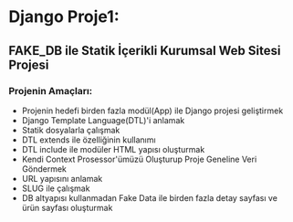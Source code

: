 # **Django** Proje1:
## FAKE_DB ile Statik İçerikli Kurumsal Web Sitesi Projesi

### Projenin Amaçları:
* Projenin hedefi birden fazla modül(App) ile Django projesi geliştirmek
* Django Template Language(DTL)'i anlamak
* Statik dosyalarla çalışmak
* DTL extends ile özelliğinin kullanımı
* DTL include ile modüler HTML yapısı oluşturmak
* Kendi Context Prosessor'ümüzü Oluşturup Proje Geneline Veri Göndermek
* URL yapısını anlamak
* SLUG ile çalışmak
* DB altyapısı kullanmadan Fake Data ile birden fazla detay sayfası ve ürün sayfası oluşturmak
